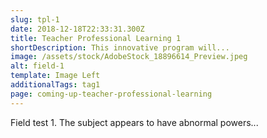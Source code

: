 ```yaml
---
slug: tpl-1
date: 2018-12-18T22:33:31.300Z
title: Teacher Professional Learning 1
shortDescription: This innovative program will...
image: /assets/stock/AdobeStock_18896614_Preview.jpeg
alt: field-1
template: Image Left
additionalTags: tag1
page: coming-up-teacher-professional-learning
---
```


Field test 1.  The subject appears to have abnormal powers...
